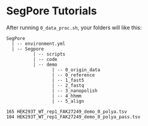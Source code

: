# SegPore Tutorials


After running `0_data_proc.sh`, your folders will like this: 
```
SegPore
  | -- environment.yml
  | -- Segpore
          | -- scripts
          | -- code
          | -- demo
                 | -- 0_origin_data
                 | -- 0_reference
                 | -- 1_fast5
                 | -- 2_fastq
                 | -- 3_nanopolish
                 | -- 4_hhmm
                 | -- 5_align
```


```
165 HEK293T_WT_rep1_FAK27249_demo_0_polya.tsv
104 HEK293T_WT_rep1_FAK27249_demo_0_polya_pass.tsv
```
